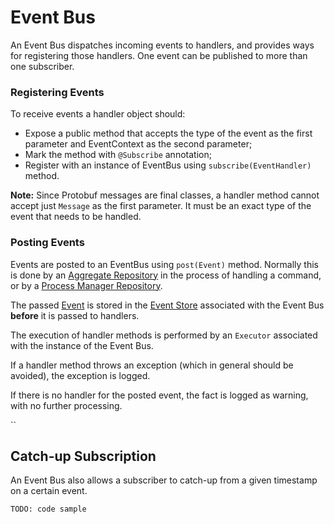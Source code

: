 # Event Bus

An Event Bus dispatches incoming events to handlers, and provides ways for registering those handlers. One event can be published to more than one subscriber.

### Registering Events
To receive events a handler object should:
 * Expose a public method that accepts the type of the event as the first parameter and EventContext as the second parameter;
 * Mark the method with `@Subscribe` annotation;
 * Register with an instance of EventBus using `subscribe(EventHandler)` method.
 
 **Note:** Since Protobuf messages are final classes, a handler method cannot accept just `Message` as the first parameter. It must be an exact type of the event that needs to be handled.
 
### Posting Events
Events are posted to an EventBus using `post(Event)` method. Normally this is done by an [Aggregate Repository](./repository.md) in the process of handling a command, or by a [Process Manager Repository](./repository.md).

The passed [Event](../biz-model/event.md) is stored in the [Event Store](./event-store.md) associated with the Event Bus **before**  it is passed to handlers.

The execution of handler methods is performed by an `Executor` associated with the instance of the Event Bus.

If a handler method throws an exception (which in general should be avoided), the exception is logged.

If there is no handler for the posted event, the fact is logged as warning, with no further processing.

``
## Catch-up Subscription

An Event Bus also allows a subscriber to catch-up from a given timestamp on a certain event.

`TODO: code sample`
